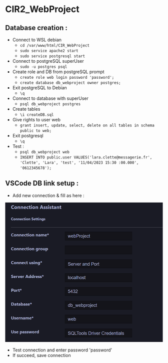 # CIR2_WebProject

## Database creation :

- Connect to WSL debian
    - `cd /var/www/html/CIR_WebProject`
    - `sudo service apache2 start`
    - `sudo service postgresql start`
- Connect to postgreSQL superUser     
    - `sudo -u postgres psql`
- Create role and DB from postgreSQL prompt    
    - `create role web login password 'password';`
    - `create database db_webproject owner postgres;`
- Exit postgreSQL to Debian    
    - `\q`
- Connect to database with superUser  
    - `psql db_webproject postgres`
- Create tables 
    - `\i createDB.sql`    
- Give rights to user web    
    - `grant insert, update, select, delete on all tables in schema public to web;`
- Exit postgresql    
    - `\q`
- Test :
    - `psql db_webproject web`
    - `INSERT INTO public.user VALUES('lara.clette@messagerie.fr', 'Clette', 'Lara', 'test', '11/04/2023 15:30
:00.000', '0612345678');`

## VSCode DB link setup :
- Add new connection & fill as here : 

![vsCode connection setup page](vsCodeDBSetup.png)

- Test connection and enter password 'password'
- If succeed, save connection
